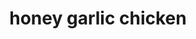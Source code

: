 ---
id: 593044f944e3ce00113dfb7b
servings: 6
notes: serve with ginger veggie stir fry
directions: 'preheat oven to 425 degrees f.
make sauce:  in a medium bowl; whisk together soy sauce; honey; garlic; cilantro; lime juice; and sriracha.
season chicken with salt and pepper.
in an ovenproof skillet over medium-high heat; heat oil.
sear chicken skin side down 2 minutes; then flip and let cook 2 minutes more.
pour over glaze and transfer to oven.
bake until chicken is cooked through; 20 minutes.'
ingredients: '1/4 c. low-sodium soy sauce
3 tbsp. honey
3 cloves garlic; minced
1/4 c. freshly chopped cilantro; plus more for garnish
juice of 1 lime
1 tsp. sriracha
4 bone-in skin-on chicken thigh
skosher salt
freshly ground black pepper
1 tbsp. extra-virgin olive oil
1 tbsp. sesame seeds; for garnish
cooked jasmine rice; for serving'
rating: 4
ease: intermediate
category: main course
href: 'https://www.delish.com/cooking/recipe-ideas/recipes/a49507/honey-garlic-chicken-recipe/'
totalTime: 35 minutes
cookTime: 25 minutes
prepTime: 10 minutes
title: honey garlic chicken
img:
slug: honey-garlic-chicken
---